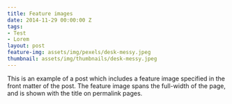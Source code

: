 ```yaml
---
title: Feature images
date: 2014-11-29 00:00:00 Z
tags:
- Test
- Lorem
layout: post
feature-img: assets/img/pexels/desk-messy.jpeg
thumbnail: assets/img/thumbnails/desk-messy.jpeg
---
```


This is an example of a post which includes a feature image specified in the front matter of the post. The feature image spans the full-width of the page, and is shown with the title on permalink pages.


